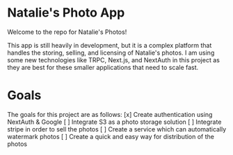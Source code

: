 # Natalie's Photo App

Welcome to the repo for Natalie's Photos!

This app is still heavily in development, but it is a complex platform that handles the storing, selling, and licensing of Natalie's photos.
I am using some new technologies like TRPC, Next.js, and NextAuth in this project as they are best for these smaller applications that need to scale fast.

# Goals

The goals for this project are as follows:
[x] Create authentication using NextAuth & Google
[ ] Integrate S3 as a photo storage solution
[ ] Integrate stripe in order to sell the photos
[ ] Create a service which can automatically watermark photos
[ ] Create a quick and easy way for distribution of the photos
